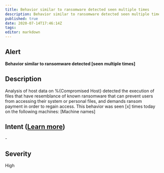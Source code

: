 ```yaml
---
title: Behavior similar to ransomware detected seen multiple times
description: Behavior similar to ransomware detected seen multiple times
published: true
date: 2020-07-14T17:46:14Z
tags:
editor: markdown
---
```


## Alert
**Behavior similar to ransomware detected [seen multiple times]**

## Description
Analysis of host data on %{Compromised Host} detected the execution of files that have resemblance of known ransomware that can prevent users from accessing their system or personal files, and demands ransom payment in order to regain access. This behavior was seen [x] times today on the following machines: [Machine names]

## Intent ([Learn more](/public/security/alerts/intentions.md))
\-

## Severity
High




